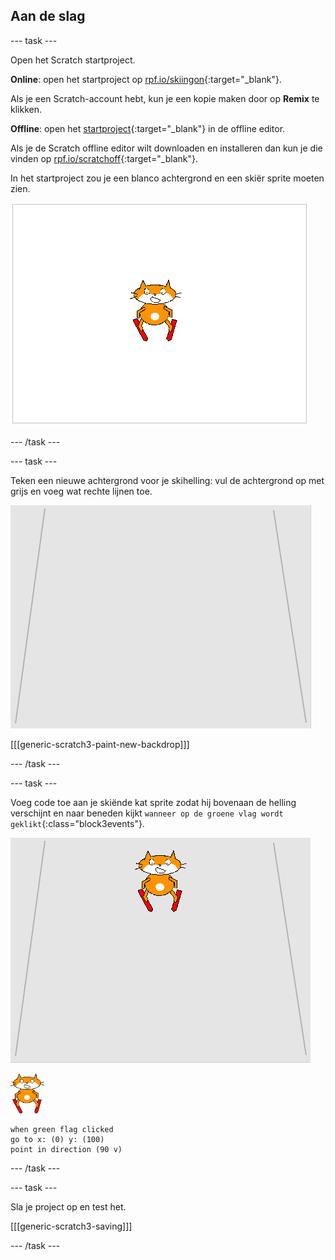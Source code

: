 ## Aan de slag

--- task ---

Open het Scratch startproject.

**Online**: open het startproject op [rpf.io/skiingon](http://rpf.io/skiingon){:target="_blank"}.

Als je een Scratch-account hebt, kun je een kopie maken door op **Remix** te klikken.

**Offline**: open het [startproject](http://rpf.io/p/en/scratch-cat-goes-skiing-go){:target="_blank"} in de offline editor.

Als je de Scratch offline editor wilt downloaden en installeren dan kun je die vinden op [rpf.io/scratchoff](http://rpf.io/scratchoff){:target="_blank"}.

In het startproject zou je een blanco achtergrond en een skiër sprite moeten zien.

![start projecten](images/starter_project.png)

--- /task ---

--- task ---

Teken een nieuwe achtergrond voor je skihelling: vul de achtergrond op met grijs en voeg wat rechte lijnen toe.

![skihelling achtergrond](images/backdrop.png)

[[[generic-scratch3-paint-new-backdrop]]]

--- /task ---

--- task ---

Voeg code toe aan je skiënde kat sprite zodat hij bovenaan de helling verschijnt en naar beneden kijkt `wanneer op de groene vlag wordt geklikt`{:class="block3events"}.

![skiër op helling](images/skier_on_the_slope.png)

![skiër sprite](images/skier_sprite_small.png)

```blocks3
when green flag clicked
go to x: (0) y: (100)
point in direction (90 v)
```

--- /task ---

--- task ---

Sla je project op en test het.

[[[generic-scratch3-saving]]]

--- /task ---
